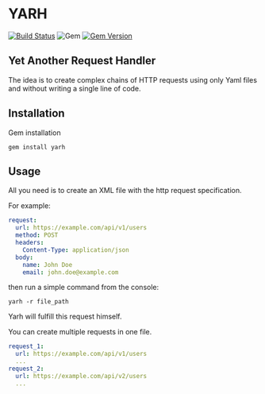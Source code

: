 # YARH

[![Build Status](https://github.com/leonovk/yarh/actions/workflows/ruby.yml/badge.svg)](https://github.com/leonovk/yarh/actions/workflows/ruby.yml) ![Gem](https://img.shields.io/gem/dt/yarh) [![Gem Version](https://badge.fury.io/rb/yarh.svg)](https://badge.fury.io/rb/yarh)

## Yet Another Request Handler

The idea is to create complex chains of HTTP requests using only Yaml files and without writing a single line of code.

## Installation

Gem installation


```
gem install yarh
```

## Usage

All you need is to create an XML file with the http request specification.

For example:

```yaml
request:
  url: https://example.com/api/v1/users
  method: POST
  headers:
    Content-Type: application/json
  body:
    name: John Doe
    email: john.doe@example.com
```

then run a simple command from the console:

```
yarh -r file_path
```
Yarh will fulfill this request himself.

You can create multiple requests in one file.

```yaml
request_1:
  url: https://example.com/api/v1/users
  ...
request_2:
  url: https://example.com/api/v2/users
  ...
```
